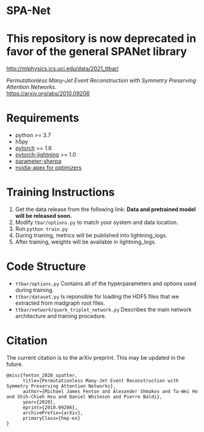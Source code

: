 # SPA-Net

# This repository is now deprecated in favor of the general SPANet library
http://mlphysics.ics.uci.edu/data/2021_ttbar/

*Permutationless Many-Jet Event Reconstruction with Symmetry Preserving Attention Networks*. \
https://arxiv.org/abs/2010.09206

# Requirements
- python >= 3.7
- h5py
- [pytorch](https://pytorch.org/) >= 1.6
- [pytorch-lightning](https://www.pytorchlightning.ai/) >= 1.0
- [parameter-sherpa](https://parameter-sherpa.readthedocs.io/en/latest/)
- [nvidia-apex for optimizers](https://nvidia.github.io/apex/optimizers.html)

# Training Instructions
1. Get the data release from the following link: **Data and pretrained model will be released soon.**
2. Modify `tbar/options.py` to match your system and data location.
3. Run `python train.py`
4. During trianing, metrics will be published into lightning_logs.
5. After training, weights will be available in lightning_logs.

# Code Structure
- `ttbar/options.py` Contains all of the hyperparameters and options used during training.
- `ttbar/dataset.py` Is reponsible for loading the HDF5 files that we extracted from madgraph root files.
- `ttbar/network/quark_triplet_network.py` Describes the main network architecture and training procedure.

# Citation
The current citation is to the arXiv preprint. 
This may be updated in the future.

```
@misc{fenton_2020_spatter,
      title={Permutationless Many-Jet Event Reconstruction with Symmetry Preserving Attention Networks}, 
      author={Michael James Fenton and Alexander Shmakov and Ta-Wei Ho and Shih-Chieh Hsu and Daniel Whiteson and Pierre Baldi},
      year={2020},
      eprint={2010.09206},
      archivePrefix={arXiv},
      primaryClass={hep-ex}
}
```
